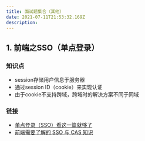 ```yaml
---
title: 面试题集合（其他）
date: 2021-07-11T21:53:32.169Z
description: 
---
```


## 1. 前端之SSO（单点登录）

### 知识点
- session存储用户信息于服务器
- 通过session ID（cookie）来实现认证
- 由于cookie不支持跨域，跨域时的解决方案不同于同域

### 链接
- [单点登录（SSO）看这一篇就够了](https://www.jianshu.com/p/75edcc05acfd)
- [前端需要了解的 SSO 与 CAS 知识](https://juejin.cn/post/6844903509272297480)
